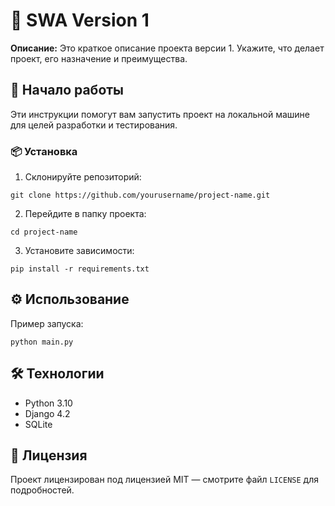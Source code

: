 # 📘 SWA Version 1

**Описание:** Это краткое описание проекта версии 1. Укажите, что делает проект, его назначение и преимущества.

## 🚀 Начало работы

Эти инструкции помогут вам запустить проект на локальной машине для целей разработки и тестирования.

### 📦 Установка

1. Склонируйте репозиторий:  
```  
git clone https://github.com/yourusername/project-name.git  
```
2. Перейдите в папку проекта:  
```  
cd project-name  
```
3. Установите зависимости:  
```  
pip install -r requirements.txt  
```

## ⚙️ Использование

Пример запуска:

```
python main.py
```

## 🛠️ Технологии

* Python 3.10
* Django 4.2
* SQLite

## 📄 Лицензия

Проект лицензирован под лицензией MIT — смотрите файл `LICENSE` для подробностей. 
